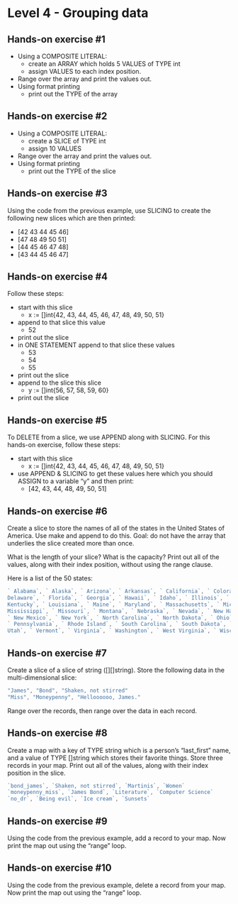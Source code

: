 # Level 4 - Grouping data

## Hands-on exercise #1

* Using a COMPOSITE LITERAL:
  * create an ARRAY which holds 5 VALUES of TYPE int
  * assign VALUES to each index position.
* Range over the array and print the values out.
* Using format printing
  * print out the TYPE of the array

## Hands-on exercise #2

* Using a COMPOSITE LITERAL:
  * create a SLICE of TYPE int
  * assign 10 VALUES
* Range over the array and print the values out.
* Using format printing
  * print out the TYPE of the slice

## Hands-on exercise #3

Using the code from the previous example, use SLICING to create the following new slices which are then printed:

* [42 43 44 45 46]
* [47 48 49 50 51]
* [44 45 46 47 48]
* [43 44 45 46 47]

## Hands-on exercise #4

Follow these steps:

* start with this slice
  * x := []int{42, 43, 44, 45, 46, 47, 48, 49, 50, 51}
* append to that slice this value
  * 52
* print out the slice
* in ONE STATEMENT append to that slice these values
  * 53
  * 54
  * 55
* print out the slice
* append to the slice this slice
  * y := []int{56, 57, 58, 59, 60}
* print out the slice

## Hands-on exercise #5

To DELETE from a slice, we use APPEND along with SLICING. For this hands-on exercise, follow these steps:

* start with this slice
  * x := []int{42, 43, 44, 45, 46, 47, 48, 49, 50, 51}
* use APPEND & SLICING to get these values here which you should ASSIGN to a variable “y” and then print:
  * [42, 43, 44, 48, 49, 50, 51]

## Hands-on exercise #6

Create a slice to store the names of all of the states in the United States of America. Use make and append to do this. Goal: do not have the array that underlies the slice created more than once.

What is the length of your slice? What is the capacity? Print out all of the values, along with their index position, without using the range clause.

Here is a list of the 50 states:

```Go
` Alabama`, ` Alaska`, ` Arizona`, ` Arkansas`, ` California`, ` Colorado`, ` Connecticut`, `
Delaware`, ` Florida`, ` Georgia`, ` Hawaii`, ` Idaho`, ` Illinois`, ` Indiana`, ` Iowa`, ` Kansas`, `
Kentucky`, ` Louisiana`, ` Maine`, ` Maryland`, ` Massachusetts`, ` Michigan`, ` Minnesota`, `
Mississippi`, ` Missouri`, ` Montana`, ` Nebraska`, ` Nevada`, ` New Hampshire`, ` New Jersey`,
` New Mexico`, ` New York`, ` North Carolina`, ` North Dakota`, ` Ohio`, ` Oklahoma`, ` Oregon`,
` Pennsylvania`, ` Rhode Island`, ` South Carolina`, ` South Dakota`, ` Tennessee`, ` Texas`, `
Utah`, ` Vermont`, ` Virginia`, ` Washington`, ` West Virginia`, ` Wisconsin`, ` Wyoming`,
```

## Hands-on exercise #7

Create a slice of a slice of string ([][]string). Store the following data in the multi-dimensional slice:

```Go
"James", "Bond", "Shaken, not stirred"
"Miss", "Moneypenny", "Helloooooo, James."
```

Range over the records, then range over the data in each record.

## Hands-on exercise #8

Create a map with a key of TYPE string which is a person’s “last_first” name, and a value of TYPE []string which stores their favorite things.
Store three records in your map. Print out all of the values, along with their index position in the slice.

```Go
`bond_james`, `Shaken, not stirred`, `Martinis`, `Women`
`moneypenny_miss`, `James Bond`, `Literature`, `Computer Science`
`no_dr`, `Being evil`, `Ice cream`, `Sunsets`
```

## Hands-on exercise #9

Using the code from the previous example, add a record to your map. Now print the map out using the “range” loop.

## Hands-on exercise #10

Using the code from the previous example, delete a record from your map. Now print the map out using the “range” loop.
